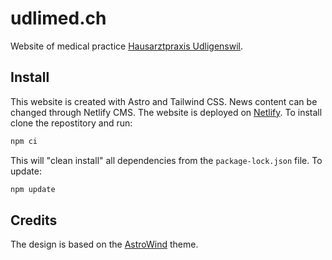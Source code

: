 # udlimed.ch

Website of medical practice [Hausarztpraxis Udligenswil](https://udlimed.ch).

## Install

This website is created with Astro and Tailwind CSS. News content can be
changed through Netlify CMS. The website is deployed on [Netlify](https://netlify.com).
To install clone the repostitory and run: 

```bash
npm ci
```

This will "clean install" all dependencies from the `package-lock.json` file. To update:

```bash
npm update
```

## Credits

The design is based on the [AstroWind](https://github.com/onwidget/astrowind)
theme.

